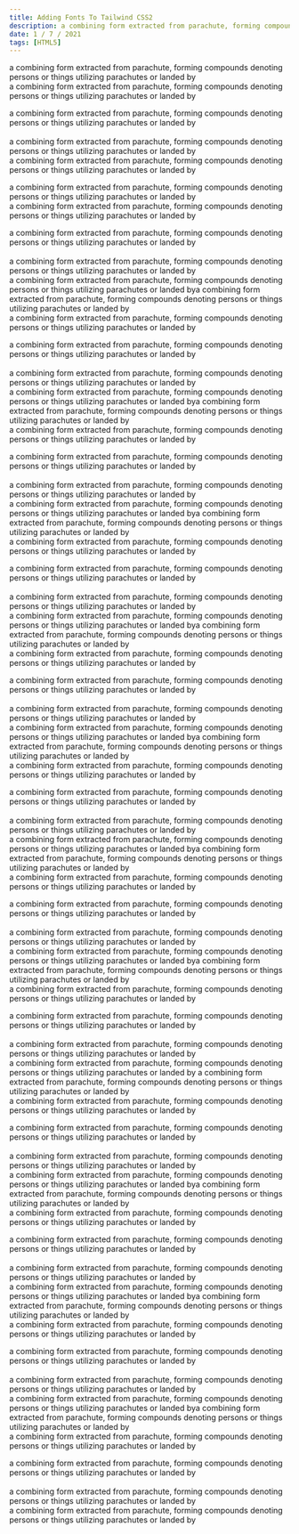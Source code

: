 ```yaml
---
title: Adding Fonts To Tailwind CSS2
description: a combining form extracted from parachute, forming compounds denoting persons or things utilizing parachutes or landed by
date: 1 / 7 / 2021
tags: [HTML5]
---
```


a combining form extracted from parachute, forming compounds denoting persons or things utilizing parachutes or landed by
<br/>
a combining form extracted from parachute, forming compounds denoting persons or things utilizing parachutes or landed by

a combining form extracted from parachute, forming compounds denoting persons or things utilizing parachutes or landed by
<br/><br/>
a combining form extracted from parachute, forming compounds denoting persons or things utilizing parachutes or landed by
<br/>
a combining form extracted from parachute, forming compounds denoting persons or things utilizing parachutes or landed by

a combining form extracted from parachute, forming compounds denoting persons or things utilizing parachutes or landed by
<br/>
a combining form extracted from parachute, forming compounds denoting persons or things utilizing parachutes or landed by

a combining form extracted from parachute, forming compounds denoting persons or things utilizing parachutes or landed by
<br/><br/>
a combining form extracted from parachute, forming compounds denoting persons or things utilizing parachutes or landed by
<br/>
a combining form extracted from parachute, forming compounds denoting persons or things utilizing parachutes or landed bya combining form extracted from parachute, forming compounds denoting persons or things utilizing parachutes or landed by
<br/>
a combining form extracted from parachute, forming compounds denoting persons or things utilizing parachutes or landed by

a combining form extracted from parachute, forming compounds denoting persons or things utilizing parachutes or landed by
<br/><br/>
a combining form extracted from parachute, forming compounds denoting persons or things utilizing parachutes or landed by
<br/>
a combining form extracted from parachute, forming compounds denoting persons or things utilizing parachutes or landed bya combining form extracted from parachute, forming compounds denoting persons or things utilizing parachutes or landed by
<br/>
a combining form extracted from parachute, forming compounds denoting persons or things utilizing parachutes or landed by

a combining form extracted from parachute, forming compounds denoting persons or things utilizing parachutes or landed by
<br/><br/>
a combining form extracted from parachute, forming compounds denoting persons or things utilizing parachutes or landed by
<br/>
a combining form extracted from parachute, forming compounds denoting persons or things utilizing parachutes or landed bya combining form extracted from parachute, forming compounds denoting persons or things utilizing parachutes or landed by
<br/>
a combining form extracted from parachute, forming compounds denoting persons or things utilizing parachutes or landed by

a combining form extracted from parachute, forming compounds denoting persons or things utilizing parachutes or landed by
<br/><br/>
a combining form extracted from parachute, forming compounds denoting persons or things utilizing parachutes or landed by
<br/>
a combining form extracted from parachute, forming compounds denoting persons or things utilizing parachutes or landed bya combining form extracted from parachute, forming compounds denoting persons or things utilizing parachutes or landed by
<br/>
a combining form extracted from parachute, forming compounds denoting persons or things utilizing parachutes or landed by

a combining form extracted from parachute, forming compounds denoting persons or things utilizing parachutes or landed by
<br/><br/>
a combining form extracted from parachute, forming compounds denoting persons or things utilizing parachutes or landed by
<br/>
a combining form extracted from parachute, forming compounds denoting persons or things utilizing parachutes or landed bya combining form extracted from parachute, forming compounds denoting persons or things utilizing parachutes or landed by
<br/>
a combining form extracted from parachute, forming compounds denoting persons or things utilizing parachutes or landed by

a combining form extracted from parachute, forming compounds denoting persons or things utilizing parachutes or landed by
<br/><br/>
a combining form extracted from parachute, forming compounds denoting persons or things utilizing parachutes or landed by
<br/>
a combining form extracted from parachute, forming compounds denoting persons or things utilizing parachutes or landed bya combining form extracted from parachute, forming compounds denoting persons or things utilizing parachutes or landed by
<br/>
a combining form extracted from parachute, forming compounds denoting persons or things utilizing parachutes or landed by

a combining form extracted from parachute, forming compounds denoting persons or things utilizing parachutes or landed by
<br/><br/>
a combining form extracted from parachute, forming compounds denoting persons or things utilizing parachutes or landed by
<br/>
a combining form extracted from parachute, forming compounds denoting persons or things utilizing parachutes or landed bya combining form extracted from parachute, forming compounds denoting persons or things utilizing parachutes or landed by
<br/>
a combining form extracted from parachute, forming compounds denoting persons or things utilizing parachutes or landed by

a combining form extracted from parachute, forming compounds denoting persons or things utilizing parachutes or landed by
<br/><br/>
a combining form extracted from parachute, forming compounds denoting persons or things utilizing parachutes or landed by
<br/>
a combining form extracted from parachute, forming compounds denoting persons or things utilizing parachutes or landed by
a combining form extracted from parachute, forming compounds denoting persons or things utilizing parachutes or landed by
<br/>
a combining form extracted from parachute, forming compounds denoting persons or things utilizing parachutes or landed by

a combining form extracted from parachute, forming compounds denoting persons or things utilizing parachutes or landed by
<br/><br/>
a combining form extracted from parachute, forming compounds denoting persons or things utilizing parachutes or landed by
<br/>
a combining form extracted from parachute, forming compounds denoting persons or things utilizing parachutes or landed bya combining form extracted from parachute, forming compounds denoting persons or things utilizing parachutes or landed by
<br/>
a combining form extracted from parachute, forming compounds denoting persons or things utilizing parachutes or landed by

a combining form extracted from parachute, forming compounds denoting persons or things utilizing parachutes or landed by
<br/><br/>
a combining form extracted from parachute, forming compounds denoting persons or things utilizing parachutes or landed by
<br/>
a combining form extracted from parachute, forming compounds denoting persons or things utilizing parachutes or landed bya combining form extracted from parachute, forming compounds denoting persons or things utilizing parachutes or landed by
<br/>
a combining form extracted from parachute, forming compounds denoting persons or things utilizing parachutes or landed by

a combining form extracted from parachute, forming compounds denoting persons or things utilizing parachutes or landed by
<br/><br/>
a combining form extracted from parachute, forming compounds denoting persons or things utilizing parachutes or landed by
<br/>
a combining form extracted from parachute, forming compounds denoting persons or things utilizing parachutes or landed bya combining form extracted from parachute, forming compounds denoting persons or things utilizing parachutes or landed by
<br/>
a combining form extracted from parachute, forming compounds denoting persons or things utilizing parachutes or landed by

a combining form extracted from parachute, forming compounds denoting persons or things utilizing parachutes or landed by
<br/><br/>
a combining form extracted from parachute, forming compounds denoting persons or things utilizing parachutes or landed by
<br/>
a combining form extracted from parachute, forming compounds denoting persons or things utilizing parachutes or landed by